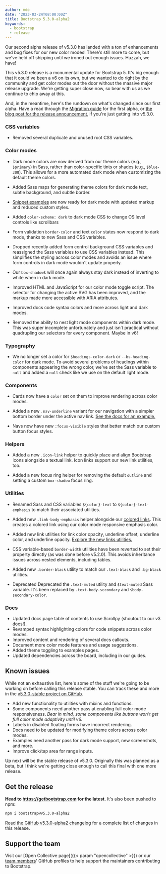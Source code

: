 ```yaml
---
author: mdo
date: "2023-03-24T08:00:00Z"
title: Bootstrap 5.3.0-alpha2
keywords:
  - bootstrap
  - release
---
```


Our second alpha release of v5.3.0 has landed with a ton of enhancements and bug fixes for our new color modes! There's still more to come, but we've held off shipping until we ironed out enough issues. Huzzah, we have!

This v5.3.0 release is a monumental update for Bootstrap 5. It's big enough that it could've been a v6 on its own, but we wanted to do right by the community and get color modes out the door without the massive major release upgrade. We're getting super close now, so bear with us as we continue to chip away at this.

And, in the meantime, here's the rundown on what's changed since our first alpha. Have a read through the [Migration guide](https://getbootstrap.com/docs/5.3/migration/#v530-alpha1) for the first alpha, or [the blog post for the release announcement](/2022/12/24/bootstrap-5-3-0-alpha1/), if you're just getting into v5.3.0.

### CSS variables

- Removed several duplicate and unused root CSS variables.

### Color modes

- Dark mode colors are now derived from our theme colors (e.g., `$primary`) in Sass, rather than color-specific tints or shades (e.g., `$blue-300`). This allows for a more automated dark mode when customizing the default theme colors.

- Added Sass maps for generating theme colors for dark mode text, subtle background, and subtle border.

- [Snippet examples](https://getbootstrap.com/docs/5.3/examples/#snippets) are now ready for dark mode with updated markup and reduced custom styles.

- Added `color-scheme: dark` to dark mode CSS to change OS level controls like scrollbars

- Form validation `border-color` and text `color` states now respond to dark mode, thanks to new Sass and CSS variables.

- Dropped recently added form control background CSS variables and reassigned the Sass variables to use CSS variables instead. This simplifies the styling across color modes and avoids an issue where form controls in dark mode wouldn't update properly.

- Our `box-shadow`s will once again always stay dark instead of inverting to white when in dark mode.

- Improved HTML and JavaScript for our color mode toggle script. The selector for changing the active SVG has been improved, and the markup made more accessible with ARIA attributes.

- Improved docs code syntax colors and more across light and dark modes.

- Removed the ability to nest light mode components within dark mode. This was super incomplete unfortunately and just isn't practical without quadrupling our selectors for every component. Maybe in v6!

### Typography

- We no longer set a color for `$headings-color-dark` or `--bs-heading-color` for dark mode. To avoid several problems of headings within components appearing the wrong color, we've set the Sass variable to `null` and added a `null` check like we use on the default light mode.

### Components

- Cards now have a `color` set on them to improve rendering across color modes.

- Added a new `.nav-underline` variant for our navigation with a simpler bottom border under the active nav link. [See the docs for an example.](https://getbootstrap.com/docs/5.3/components/navs-tabs/#underline)

- Navs now have new `:focus-visible` styles that better match our custom button focus styles.

### Helpers

- Added a new `.icon-link` helper to quickly place and align Bootstrap Icons alongside a textual link. Icon links support our new link utilities, too.

- Added a new focus ring helper for removing the default `outline` and setting a custom `box-shadow` focus ring.

### Utilities

- Renamed Sass and CSS variables `${color}-text` to `${color}-text-emphasis` to match their associated utilities.

- Added new `.link-body-emphasis` helper alongside our [colored links](https://getbootstrap.com/docs/5.3/helpers/colored-links). This creates a colored link using our color mode responsive emphasis color.

- Added new link utilities for link color opacity, underline offset, underline color, and underline opacity. [Explore the new links utilities.](https://getbootstrap.com/docs/5.3/utilities/link)

- CSS variable-based `border-width` utilities have been reverted to set their property directly (as was done before v5.2.0). This avoids inheritance issues across nested elements, including tables.

- Added new `.border-black` utility to match our `.text-black` and `.bg-black` utilities.

- <span class="badge text-warning-emphasis bg-warning-subtle">Deprecated</span> Deprecated the `.text-muted` utility and `$text-muted` Sass variable. It's been replaced by `.text-body-secondary` and `$body-secondary-color`.

### Docs

- Updated docs page table of contents to use Scrollpy (shoutout to our v3 docs!).
- Revamped syntax highlighting colors for code snippets across color modes.
- Improved content and rendering of several docs callouts.
- Document more color mode features and usage suggestions.
- Added theme toggling to examples pages.
- Updated dependencies across the board, including in our guides.

## Known issues

While not an exhaustive list, here's some of the stuff we're going to be working on before calling this release stable. You can track these and more in the [v5.3.0-stable project on GitHub](https://github.com/orgs/twbs/projects/18).

- Add new functionality to utilities with mixins and functions.
- Some components need another pass at enabling full color mode responsiveness. _Bear in mind, some components like buttons won't get full color mode adaptivity until v6._
- Labels in disabled floating forms have incorrect rendering.
- Docs need to be updated for modifying theme colors across color modes.
- Examples need another pass for dark mode support, new screenshots, and more.
- Improve click/tap area for range inputs.

Up next will be the stable release of v5.3.0. Originally this was planned as a beta, but I think we're getting close enough to call this final with one more release.

## Get the release

**Head to <https://getbootstrap.com> for the latest.** It's also been pushed to npm:

```sh
npm i bootstrap@v5.3.0-alpha2
```

[Read the GitHub v5.3.0-alpha2 changelog](https://github.com/twbs/bootstrap/releases/tag/v5.3.0-alpha2) for a complete list of changes in this release.

## Support the team

Visit our [Open Collective page]({{< param "opencollective" >}}) or our [team members](https://github.com/orgs/twbs/people)' GitHub profiles to help support the maintainers contributing to Bootstrap.
